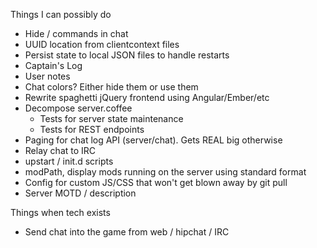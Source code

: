 Things I can possibly do

* Hide / commands in chat
* UUID location from clientcontext files
* Persist state to local JSON files to handle restarts
* Captain's Log
* User notes
* Chat colors?  Either hide them or use them
* Rewrite spaghetti jQuery frontend using Angular/Ember/etc
* Decompose server.coffee
    * Tests for server state maintenance
    * Tests for REST endpoints
* Paging for chat log API (server/chat).  Gets REAL big otherwise
* Relay chat to IRC
* upstart / init.d scripts
* modPath, display mods running on the server using standard format
* Config for custom JS/CSS that won't get blown away by git pull
* Server MOTD / description

Things when tech exists

* Send chat into the game from web / hipchat / IRC
